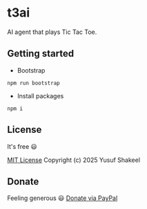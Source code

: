 # t3ai
AI agent that plays Tic Tac Toe.

## Getting started

* Bootstrap

```shell
npm run bootstrap
```

* Install packages

```shell
npm i
```



## License

It's free :smiley:

[MIT License](https://github.com/yusufshakeel/t3ai/blob/main/LICENSE) Copyright (c) 2025 Yusuf Shakeel

## Donate

Feeling generous :smiley: [Donate via PayPal](https://www.paypal.me/yusufshakeel)